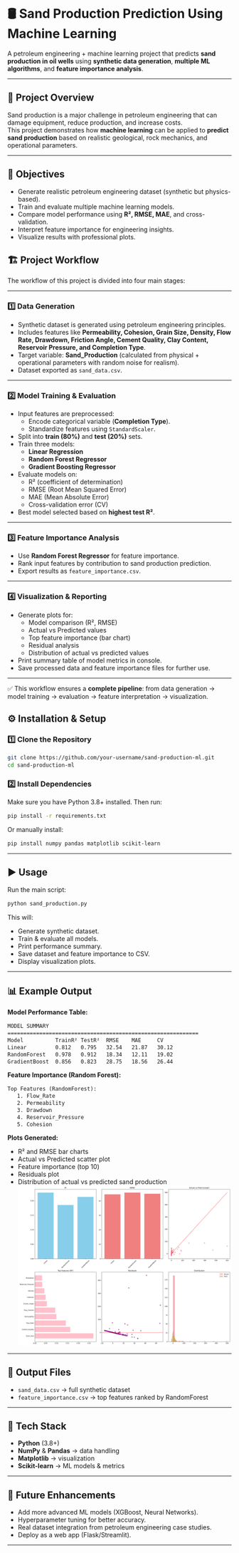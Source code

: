 
# 🛢️ Sand Production Prediction Using Machine Learning

A petroleum engineering + machine learning project that predicts **sand production in oil wells** using **synthetic data generation**, **multiple ML algorithms**, and **feature importance analysis**.

---

## 📌 Project Overview
Sand production is a major challenge in petroleum engineering that can damage equipment, reduce production, and increase costs.  
This project demonstrates how **machine learning** can be applied to **predict sand production** based on realistic geological, rock mechanics, and operational parameters.

---

## 🎯 Objectives
- Generate realistic petroleum engineering dataset (synthetic but physics-based).
- Train and evaluate multiple machine learning models.
- Compare model performance using **R², RMSE, MAE**, and cross-validation.
- Interpret feature importance for engineering insights.
- Visualize results with professional plots.



## 🏗️ Project Workflow

The workflow of this project is divided into four main stages:

---

### 1️⃣ Data Generation
- Synthetic dataset is generated using petroleum engineering principles.
- Includes features like **Permeability, Cohesion, Grain Size, Density, Flow Rate, Drawdown, Friction Angle, Cement Quality, Clay Content, Reservoir Pressure, and Completion Type**.
- Target variable: **Sand_Production** (calculated from physical + operational parameters with random noise for realism).
- Dataset exported as `sand_data.csv`.

---

### 2️⃣ Model Training & Evaluation
- Input features are preprocessed:
  - Encode categorical variable (**Completion Type**).
  - Standardize features using `StandardScaler`.
- Split into **train (80%)** and **test (20%)** sets.
- Train three models:
  - **Linear Regression**
  - **Random Forest Regressor**
  - **Gradient Boosting Regressor**
- Evaluate models on:
  - R² (coefficient of determination)
  - RMSE (Root Mean Squared Error)
  - MAE (Mean Absolute Error)
  - Cross-validation error (CV)
- Best model selected based on **highest test R²**.

---

### 3️⃣ Feature Importance Analysis
- Use **Random Forest Regressor** for feature importance.
- Rank input features by contribution to sand production prediction.
- Export results as `feature_importance.csv`.

---

### 4️⃣ Visualization & Reporting
- Generate plots for:
  - Model comparison (R², RMSE)
  - Actual vs Predicted values
  - Top feature importance (bar chart)
  - Residual analysis
  - Distribution of actual vs predicted values
- Print summary table of model metrics in console.
- Save processed data and feature importance files for further use.

---

✅ This workflow ensures a **complete pipeline**: from data generation → model training → evaluation → feature interpretation → visualization.


## ⚙️ Installation & Setup

### 1️⃣ Clone the Repository

```bash
git clone https://github.com/your-username/sand-production-ml.git
cd sand-production-ml
```

### 2️⃣ Install Dependencies

Make sure you have Python 3.8+ installed. Then run:

```bash
pip install -r requirements.txt
```

Or manually install:

```bash
pip install numpy pandas matplotlib scikit-learn
```

---

## ▶️ Usage

Run the main script:

```bash
python sand_production.py
```

This will:

* Generate synthetic dataset.
* Train & evaluate all models.
* Print performance summary.
* Save dataset and feature importance to CSV.
* Display visualization plots.

---

## 📊 Example Output

**Model Performance Table:**

```
MODEL SUMMARY
============================================================
Model          TrainR² TestR²  RMSE    MAE     CV
Linear         0.812   0.795   32.54   21.87   30.12
RandomForest   0.978   0.912   18.34   12.11   19.02
GradientBoost  0.856   0.823   28.75   18.56   26.44
```

**Feature Importance (Random Forest):**

```
Top Features (RandomForest):
   1. Flow_Rate
   2. Permeability
   3. Drawdown
   4. Reservoir_Pressure
   5. Cohesion
```

**Plots Generated:**

* R² and RMSE bar charts
* Actual vs Predicted scatter plot
* Feature importance (top 10)
* Residuals plot
* Distribution of actual vs predicted sand production
![Model Plots](plots.png)
---

## 📂 Output Files

* `sand_data.csv` → full synthetic dataset
* `feature_importance.csv` → top features ranked by RandomForest

---

## 🧠 Tech Stack

* **Python** (3.8+)
* **NumPy** & **Pandas** → data handling
* **Matplotlib** → visualization
* **Scikit-learn** → ML models & metrics

---

## 🚀 Future Enhancements

* Add more advanced ML models (XGBoost, Neural Networks).
* Hyperparameter tuning for better accuracy.
* Real dataset integration from petroleum engineering case studies.
* Deploy as a web app (Flask/Streamlit).

---


